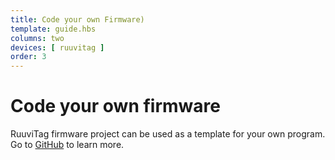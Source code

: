 ```yaml
---
title: Code your own Firmware)
template: guide.hbs
columns: two
devices: [ ruuvitag ]
order: 3
---
```


# Code your own firmware

RuuviTag firmware project can be used as a template for your own program. Go to [GitHub](http://github.com/ruuvi/ruuvitag_fw) to learn more.
